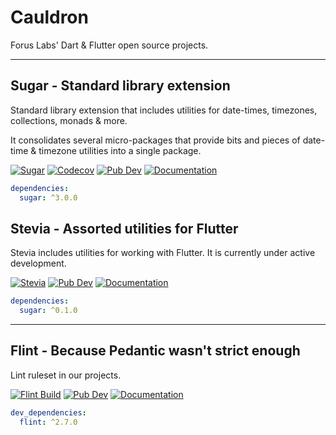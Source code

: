 # Cauldron

Forus Labs' Dart & Flutter open source projects.

***
## Sugar - Standard library extension

Standard library extension that includes utilities for date-times, timezones, collections, monads & more.

It consolidates several micro-packages that provide bits and pieces of date-time & timezone utilities into a single package.

[![Sugar](https://github.com/forus-labs/cauldron/actions/workflows/sugar.yaml/badge.svg)](https://github.com/forus-labs/cauldron/actions/workflows/sugar.yaml)
[![Codecov](https://codecov.io/gh/forus-labs/cauldron/branch/master/graph/badge.svg)](https://codecov.io/gh/forus-labs/cauldron)
[![Pub Dev](https://img.shields.io/pub/v/sugar)](https://pub.dev/packages/sugar)
[![Documentation](https://img.shields.io/badge/documentation-latest-brightgreen.svg)](https://pub.dev/documentation/sugar/latest/)

```YAML
dependencies:
  sugar: ^3.0.0
```

## Stevia - Assorted utilities for Flutter

Stevia includes utilities for working with Flutter. It is currently under active development.

[![Stevia](https://github.com/forus-labs/cauldron/actions/workflows/stevia.yaml/badge.svg)](https://github.com/forus-labs/cauldron/actions/workflows/stevia.yaml)
[![Pub Dev](https://img.shields.io/pub/v/stevia)](https://pub.dev/packages/stevia)
[![Documentation](https://img.shields.io/badge/documentation-latest-brightgreen.svg)](https://pub.dev/documentation/stevia/latest/)


```YAML
dependencies:
  sugar: ^0.1.0
```

***
## Flint - Because Pedantic wasn't strict enough

Lint ruleset in our projects.

[![Flint Build](https://github.com/forus-labs/cauldron/workflows/Flint%20Build/badge.svg)](https://github.com/forus-labs/cauldron/actions?query=workflow%3A%22Flint+Build%22)
[![Pub Dev](https://img.shields.io/pub/v/flint)](https://pub.dev/packages/flint)
[![Documentation](https://img.shields.io/badge/documentation-latest-brightgreen.svg)](https://pub.dev/documentation/flint/latest/)

```YAML
dev_dependencies:
  flint: ^2.7.0
```
